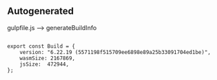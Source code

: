 



Autogenerated
-------------








gulpfile.js --> generateBuildInfo


  

```

export const Build = {
    version: "6.22.19 (5571198f515709ee6898e89a25b33091704ed1be)",
    wasmSize: 2167869,
    jsSize:  472944,
};


```




